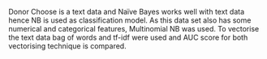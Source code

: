 Donor Choose is a text data and Naïve Bayes works well with text data hence NB is used as classification model. As this data set also has some numerical and categorical features, Multinomial NB was used. To vectorise the text data bag of words and tf-idf were used and AUC score for both vectorising technique is compared.
